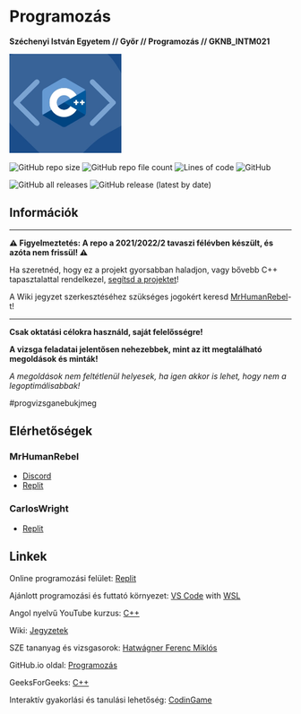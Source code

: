 # Programozás

**Széchenyi István Egyetem // Győr // Programozás // GKNB_INTM021**

<img src="docs/c++.jpg" alt="Programozás" width="200" height="177">

![GitHub repo size](https://img.shields.io/github/repo-size/MrHumanRebel/sze_programozas)
![GitHub repo file count](https://img.shields.io/github/directory-file-count/MrHumanRebel/sze_programozas)
![Lines of code](https://img.shields.io/tokei/lines/github/MrHumanRebel/sze_programozas)
![GitHub](https://img.shields.io/github/license/MrHumanRebel/sze_programozas)

![GitHub all releases](https://img.shields.io/github/downloads/MrHumanRebel/sze_programozas/total)
![GitHub release (latest by date)](https://img.shields.io/github/v/release/MrHumanRebel/sze_programozas)

## Információk

** **
**⚠️ Figyelmeztetés: A repo a 2021/2022/2 tavaszi félévben készült, és azóta nem frissül! ⚠️**

Ha szeretnéd, hogy ez a projekt gyorsabban haladjon, vagy bővebb C++ tapasztalattal rendelkezel,
[segítsd a projektet](https://github.com/login?return_to=%2FMrHumanRebel%2Fsze_programozas)! 

A Wiki jegyzet szerkesztéséhez szükséges jogokért keresd [MrHumanRebel](https://github.com/MrHumanRebel)-t!

** **

**Csak oktatási célokra használd, saját felelősségre!**

**A vizsga feladatai jelentősen nehezebbek, mint az itt megtalálható megoldások és minták!**

_A megoldások nem feltétlenül helyesek, ha igen akkor is lehet, hogy nem a legoptimálisabbak!_

#progvizsganebukjmeg

## Elérhetőségek

### MrHumanRebel

- [Discord](https://discord.com/users/283988657851990017)
- [Replit](https://replit.com/@MrHumanRebel)

### CarlosWright

- [Replit](https://replit.com/@CarlosWright)

## Linkek

Online programozási felület: [Replit](https://replit.com)

Ajánlott programozási és futtató környezet: [VS Code](https://code.visualstudio.com/) with [WSL](https://www.google.com/search?q=wsl+windows+subsystem+for+linux&sxsrf=APq-WBuLdg7qxoQ4BJ6wSlt0Pbz6Yj1nIw%3A1649747236193&ei=JCVVYoq5C8mVkwW607agCg&oq=wls+winows&gs_lcp=Cgdnd3Mtd2l6EAEYATIECAAQDTIECAAQDTIECAAQDTIECAAQDTIECAAQDTIECAAQDTIECAAQDTIECAAQDTIECAAQDTIECAAQDToECAAQRzoFCAAQgAQ6BAgAEEM6CggAEIAEEIcCEBQ6BwgAEAoQywE6CwguEMcBEK8BEMsBOhAILhCABBCHAhDHARCvARAUOgoILhDHARCvARAKOgQIABAKOgUIIRCgAUoECEEYAEoECEYYAFDZAViyDGCXFWgAcAJ4AIABpQGIAd4FkgEDNC4zmAEAoAEByAEIwAEB&sclient=gws-wiz)

Angol nyelvű YouTube kurzus: [C++](https://www.youtube.com/playlist?list=PLBlnK6fEyqRh6isJ01MBnbNpV3ZsktSyS)

Wiki: [Jegyzetek](https://github.com/MrHumanRebel/sze_programozas/wiki/%231.0-Bevezet%C5%91)

SZE tananyag és vizsgasorok: [Hatwágner Ferenc Miklós](http://rs1.sze.hu/~hatwagnf/prg/)

GitHub.io oldal: [Programozás](https://mrhumanrebel.github.io/sze_programozas/)

GeeksForGeeks: [C++](https://www.geeksforgeeks.org/c-plus-plus)

Interaktív gyakorlási és tanulási lehetőség: [CodinGame](https://www.codingame.com/servlet/urlinvite?u=4740387)
